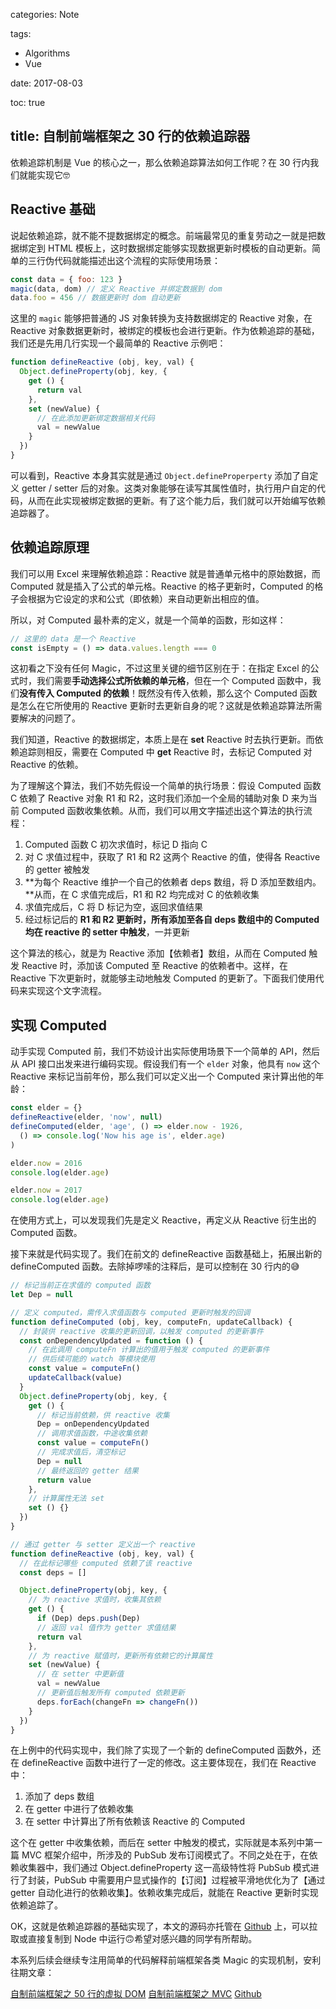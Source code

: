categories: Note

tags:

- Algorithms
- Vue

date: 2017-08-03

toc: true

title: 自制前端框架之 30 行的依赖追踪器
---

依赖追踪机制是 Vue 的核心之一，那么依赖追踪算法如何工作呢？在 30 行内我们就能实现它🤓

<!--more-->

## Reactive 基础
说起依赖追踪，就不能不提数据绑定的概念。前端最常见的重复劳动之一就是把数据绑定到 HTML 模板上，这时数据绑定能够实现数据更新时模板的自动更新。简单的三行伪代码就能描述出这个流程的实际使用场景：

``` js
const data = { foo: 123 }
magic(data, dom) // 定义 Reactive 并绑定数据到 dom
data.foo = 456 // 数据更新时 dom 自动更新
```

这里的 `magic` 能够把普通的 JS 对象转换为支持数据绑定的 Reactive 对象，在 Reactive 对象数据更新时，被绑定的模板也会进行更新。作为依赖追踪的基础，我们还是先用几行实现一个最简单的 Reactive 示例吧：

``` js
function defineReactive (obj, key, val) {
  Object.defineProperty(obj, key, {
    get () {
      return val
    },
    set (newValue) {
      // 在此添加更新绑定数据相关代码
      val = newValue
    }
  })
}
```

可以看到，Reactive 本身其实就是通过 `Object.defineProperperty` 添加了自定义 getter / setter 后的对象。这类对象能够在读写其属性值时，执行用户自定的代码，从而在此实现被绑定数据的更新。有了这个能力后，我们就可以开始编写依赖追踪器了。

## 依赖追踪原理
我们可以用 Excel 来理解依赖追踪：Reactive 就是普通单元格中的原始数据，而 Computed 就是插入了公式的单元格。Reactive 的格子更新时，Computed 的格子会根据为它设定的求和公式（即依赖）来自动更新出相应的值。

所以，对 Computed 最朴素的定义，就是一个简单的函数，形如这样：

``` js
// 这里的 data 是一个 Reactive
const isEmpty = () => data.values.length === 0
```

这初看之下没有任何 Magic，不过这里关键的细节区别在于：在指定 Excel 的公式时，我们需要**手动选择公式所依赖的单元格**，但在一个 Computed 函数中，我们**没有传入 Computed 的依赖**！既然没有传入依赖，那么这个 Computed 函数是怎么在它所使用的 Reactive 更新时去更新自身的呢？这就是依赖追踪算法所需要解决的问题了。

我们知道，Reactive 的数据绑定，本质上是在 **set** Reactive 时去执行更新。而依赖追踪则相反，需要在 Computed 中 **get** Reactive 时，去标记 Computed 对 Reactive 的依赖。

为了理解这个算法，我们不妨先假设一个简单的执行场景：假设 Computed 函数 C 依赖了 Reactive 对象 R1 和 R2，这时我们添加一个全局的辅助对象 D 来为当前 Computed 函数收集依赖。从而，我们可以用文字描述出这个算法的执行流程：

1. Computed 函数 C 初次求值时，标记 D 指向 C
2. 对 C 求值过程中，获取了 R1 和 R2 这两个 Reactive 的值，使得各 Reactive 的 getter 被触发
3. **为每个 Reactive 维护一个自己的依赖者 deps 数组，将 D 添加至数组内。**从而，在 C 求值完成后，R1 和 R2 均完成对 C 的依赖收集
4. 求值完成后，C 将 D 标记为空，返回求值结果
5. 经过标记后的 **R1 和 R2 更新时，所有添加至各自 deps 数组中的 Computed 均在 reactive 的 setter 中触发**，一并更新

这个算法的核心，就是为 Reactive 添加【依赖者】数组，从而在 Computed 触发 Reactive 时，添加该 Computed 至 Reactive 的依赖者中。这样，在 Reactive 下次更新时，就能够主动地触发 Computed 的更新了。下面我们使用代码来实现这个文字流程。

## 实现 Computed
动手实现 Computed 前，我们不妨设计出实际使用场景下一个简单的 API，然后从 API 接口出发来进行编码实现。假设我们有一个 `elder` 对象，他具有 `now` 这个 Reactive 来标记当前年份，那么我们可以定义出一个 Computed 来计算出他的年龄：

``` js
const elder = {}
defineReactive(elder, 'now', null)
defineComputed(elder, 'age', () => elder.now - 1926,
  () => console.log('Now his age is', elder.age)
)

elder.now = 2016
console.log(elder.age)

elder.now = 2017
console.log(elder.age)
```

在使用方式上，可以发现我们先是定义 Reactive，再定义从 Reactive 衍生出的 Computed 函数。

接下来就是代码实现了。我们在前文的 defineReactive 函数基础上，拓展出新的 defineComputed 函数。去除掉啰嗦的注释后，是可以控制在 30 行内的😅

``` js
// 标记当前正在求值的 computed 函数
let Dep = null

// 定义 computed，需传入求值函数与 computed 更新时触发的回调
function defineComputed (obj, key, computeFn, updateCallback) {
  // 封装供 reactive 收集的更新回调，以触发 computed 的更新事件
  const onDependencyUpdated = function () {
    // 在此调用 computeFn 计算出的值用于触发 computed 的更新事件
    // 供后续可能的 watch 等模块使用
    const value = computeFn()
    updateCallback(value)
  }
  Object.defineProperty(obj, key, {
    get () {
      // 标记当前依赖，供 reactive 收集
      Dep = onDependencyUpdated
      // 调用求值函数，中途收集依赖
      const value = computeFn()
      // 完成求值后，清空标记
      Dep = null
      // 最终返回的 getter 结果
      return value
    },
    // 计算属性无法 set
    set () {}
  })
}

// 通过 getter 与 setter 定义出一个 reactive
function defineReactive (obj, key, val) {
  // 在此标记哪些 computed 依赖了该 reactive
  const deps = []

  Object.defineProperty(obj, key, {
    // 为 reactive 求值时，收集其依赖
    get () {
      if (Dep) deps.push(Dep)
      // 返回 val 值作为 getter 求值结果
      return val
    },
    // 为 reactive 赋值时，更新所有依赖它的计算属性
    set (newValue) {
      // 在 setter 中更新值
      val = newValue
      // 更新值后触发所有 computed 依赖更新
      deps.forEach(changeFn => changeFn())
    }
  })
}
```

在上例中的代码实现中，我们除了实现了一个新的 defineComputed 函数外，还在 defineReactive 函数中进行了一定的修改。这主要体现在，我们在 Reactive 中：

1. 添加了 deps 数组
2. 在 getter 中进行了依赖收集
3. 在 setter 中计算出了所有依赖该 Reactive 的 Computed

这个在 getter 中收集依赖，而后在 setter 中触发的模式，实际就是本系列中第一篇 MVC 框架介绍中，所涉及的 PubSub 发布订阅模式了。不同之处在于，在依赖收集器中，我们通过 Object.defineProperty 这一高级特性将 PubSub 模式进行了封装，PubSub 中需要用户显式操作的【订阅】过程被平滑地优化为了【通过 getter 自动化进行的依赖收集】。依赖收集完成后，就能在 Reactive 更新时实现依赖追踪了。

OK，这就是依赖追踪器的基础实现了，本文的源码亦托管在 [Github](https://github.com/doodlewind/nano-computed/blob/master/src/index.js) 上，可以拉取或直接复制到 Node 中运行🙃希望对感兴趣的同学有所帮助。

本系列后续会继续专注用简单的代码解释前端框架各类 Magic 的实现机制，安利往期文章：

[自制前端框架之 50 行的虚拟 DOM](http://ewind.us/2017/nano-vdom/)
[自制前端框架之 MVC](http://ewind.us/2017/nano-mvc/)
[Github](https://github.com/doodlewind)
